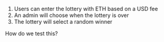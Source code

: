 1. Users can enter the lottery with ETH based on a USD fee
2. An admin will choose when the lottery is over
3. The lottery will select a random winner

How do we test this?
